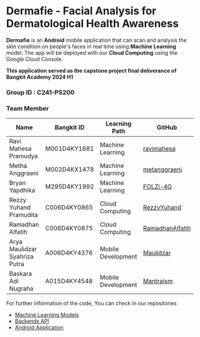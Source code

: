 # Dermafie - Facial Analysis for Dermatological Health Awareness
**Dermafie** is an **Android** mobile application that can scan and analysis the skin condition on people's faces in real time using **Machine Learning** model. The app will be deployed with our **Cloud Computing** using the Google Cloud Console. <br/> 

**This application served as the capstone project final deliverance of Bangkit Academy 2024 H1** <br/>

### Group ID : C241-PS200 ###

### Team Member
| Name | Bangkit ID | Learning Path | GitHub |
|------|------------|---------------|--------|
| Ravi Mahesa Pramudya | M001D4KY1681 | Machine Learning | [ravimahesa](https://github.com/ravimahesa) |
| Metha Anggraeni | M002D4KX1478  | Machine Learning | [metanggraeni](https://github.com/metanggraeni) |
| Bryan Yapdhika | M295D4KY1992  | Machine Learning | [FOLZi-4G](https://github.com/FOLZi-4G) |
| Rezzy Yuhand Pramudita | C006D4KY0865  | Cloud Computing | [RezzyYuhand](https://github.com/RezzyYuhand) |
| Ramadhan Alfatih | C006D4KY0875  | Cloud Computing | [RamadhanAlfatih](https://github.com/RamadhanAlfatih) |
| Arya Maulidzar Syahriza Putra | A006D4KY4376  | Mobile Development | [Maulidzar](https://github.com/Maulidzar) |
| Baskara Adi Nugraha | A015D4KY4548  | Mobile Development | [Mantraism](https://github.com/Mantraism) |


For further information of the code, You can check in our repositories
- [Machine Learning Models](https://github.com/Dermafie/dermafie-ml)
- [Backends API](https://github.com/Dermafie/dermafie-be)
- [Android Application](https://github.com/Dermafie/dermafie-fe)
